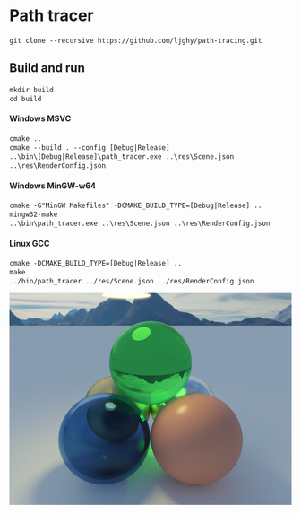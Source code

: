 # Path tracer

```
git clone --recursive https://github.com/ljghy/path-tracing.git
```

## Build and run

```
mkdir build
cd build
```

#### Windows MSVC

```
cmake ..
cmake --build . --config [Debug|Release]
..\bin\[Debug|Release]\path_tracer.exe ..\res\Scene.json ..\res\RenderConfig.json
```

#### Windows MinGW-w64

```
cmake -G"MinGW Makefiles" -DCMAKE_BUILD_TYPE=[Debug|Release] ..
mingw32-make
..\bin\path_tracer.exe ..\res\Scene.json ..\res\RenderConfig.json
```

#### Linux GCC

```
cmake -DCMAKE_BUILD_TYPE=[Debug|Release] ..
make 
../bin/path_tracer ../res/Scene.json ../res/RenderConfig.json
```

![960x720, 2400ssp](https://github.com/ljghy/path-tracing/blob/master/results/result_960x720_2400ssp.png)
